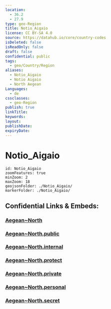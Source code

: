 ```yaml
---
location:
  - 36.2
  - 27.9
type: geo-Region
title: Notio_Aigaio
license: CC BY-SA 4.0
source: https://datahub.io/core/country-codes
isDeleted: false
isReadOnly: false
draft: false
confidential: public
tags:
  - geo/Country/Region
aliases:
  - Notio_Aigaio
  - Notio Aigaio
  - North Aegean
Languages:
  - de
cssclasses:
  - geo-Region
publish: true
linkTitle: 
keywords: 
layout: 
publishDate: 
expiryDate:
---
```


# Notio_Aigaio

```leaflet
id: Notio_Aigaio
zoomFeatures: true 
minZoom: 2 
maxZoom: 18
geojsonFolder: ./Notio_Aigaio/
markerFolder: ./Notio_Aigaio/
```


## Confidential Links & Embeds: 

### [Aegean~North](/_Standards/Earth/Continent/Europe/Europe~South/Greece/Regions-Greek/Aegean~North.md) 

### [Aegean~North.public](/_public/Earth/Continent/Europe/Europe~South/Greece/Regions-Greek/Aegean~North.public.md) 

### [Aegean~North.internal](/_internal/Earth/Continent/Europe/Europe~South/Greece/Regions-Greek/Aegean~North.internal.md) 

### [Aegean~North.protect](/_protect/Earth/Continent/Europe/Europe~South/Greece/Regions-Greek/Aegean~North.protect.md) 

### [Aegean~North.private](/_private/Earth/Continent/Europe/Europe~South/Greece/Regions-Greek/Aegean~North.private.md) 

### [Aegean~North.personal](/_personal/Earth/Continent/Europe/Europe~South/Greece/Regions-Greek/Aegean~North.personal.md) 

### [Aegean~North.secret](/_secret/Earth/Continent/Europe/Europe~South/Greece/Regions-Greek/Aegean~North.secret.md)

